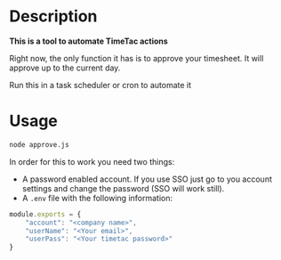 # Description

**This is a tool to automate TimeTac actions**

Right now, the only function it has is to approve your timesheet. It will approve up to the current day. 

Run this in a task scheduler or cron to automate it

# Usage

```bash
node approve.js
```

In order for this to work you need two things:
- A password enabled account. If you use SSO just go to you account settings and change the password (SSO will work still).
- A `.env` file with the following information:

```javascript
module.exports = {
    "account": "<company name>",
    "userName": "<Your email>",
    "userPass": "<Your timetac password>"
}
```

